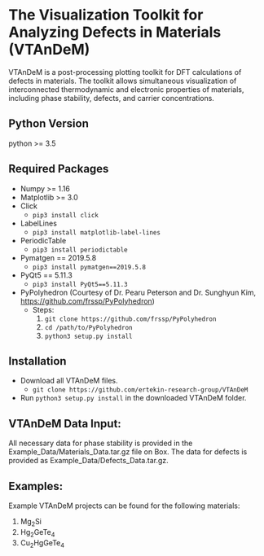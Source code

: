 The Visualization Toolkit for Analyzing Defects in Materials (VTAnDeM)
======================================================================

VTAnDeM is a post-processing plotting toolkit for DFT calculations of defects in materials.
The toolkit allows simultaneous visualization of interconnected thermodynamic and electronic properties of materials, including phase stability, defects, and carrier concentrations.


Python Version
--------------
python >= 3.5


Required Packages
-----------------
- Numpy >= 1.16
- Matplotlib >= 3.0
- Click
	- `pip3 install click`
- LabelLines
	- `pip3 install matplotlib-label-lines`
- PeriodicTable
	- `pip3 install periodictable`
- Pymatgen == 2019.5.8
	- `pip3 install pymatgen==2019.5.8`
- PyQt5 == 5.11.3
	- `pip3 install PyQt5==5.11.3`
- PyPolyhedron (Courtesy of Dr. Pearu Peterson and Dr. Sunghyun Kim, https://github.com/frssp/PyPolyhedron)
	- Steps:
		1. `git clone https://github.com/frssp/PyPolyhedron`
		2. `cd /path/to/PyPolyhedron`
		3. `python3 setup.py install`


Installation
---------------
- Download all VTAnDeM files.
	- `git clone https://github.com/ertekin-research-group/VTAnDeM`
- Run `python3 setup.py install` in the downloaded VTAnDeM folder.


VTAnDeM Data Input:
-------------------
All necessary data for phase stability is provided in the Example_Data/Materials_Data.tar.gz file on Box.
The data for defects is provided as Example_Data/Defects_Data.tar.gz.


Examples:
------
Example VTAnDeM projects can be found for the following materials:
1. Mg<sub>2</sub>Si
2. Hg<sub>2</sub>GeTe<sub>4</sub>
3. Cu<sub>2</sub>HgGeTe<sub>4</sub>

